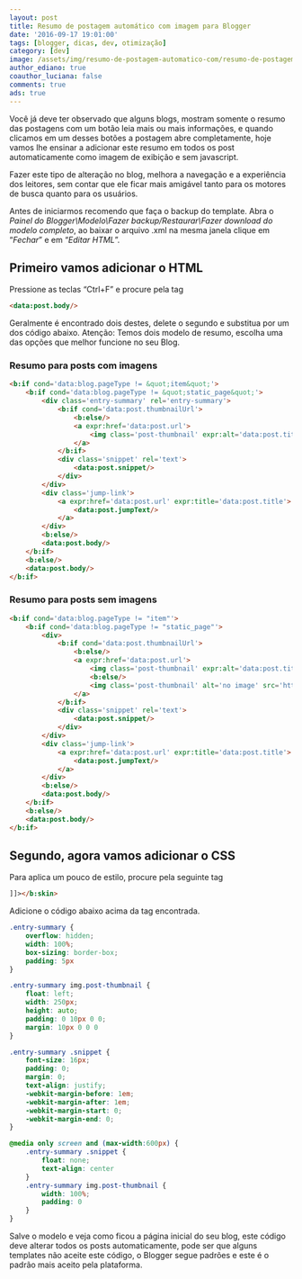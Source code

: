 ```yaml
---
layout: post
title: Resumo de postagem automático com imagem para Blogger
date: '2016-09-17 19:01:00'
tags: [blogger, dicas, dev, otimização]
category: [dev]
image: /assets/img/resumo-de-postagem-automatico-com/resumo-de-postagem-automatico-com.jpg
author_ediano: true
coauthor_luciana: false
comments: true
ads: true
---
```


Você já deve ter observado que alguns blogs, mostram somente o resumo das postagens com um botão leia mais ou mais informações, e quando clicamos em um desses botões a postagem abre completamente, hoje vamos lhe ensinar a adicionar este resumo em todos os post automaticamente como imagem de exibição e sem javascript.

Fazer este tipo de alteração no blog, melhora a navegação e a experiência dos leitores, sem contar que ele ficar mais amigável tanto para os motores de busca quanto para os usuários.

Antes de iniciarmos recomendo que faça o backup do template. Abra o *Painel do Blogger\Modelo\Fazer backup/Restaurar\Fazer download do modelo completo*, ao baixar o arquivo .xml na mesma janela clique em “*Fechar*” e em “*Editar HTML*”.

## Primeiro vamos adicionar o HTML
Pressione as teclas “Ctrl+F” e procure pela tag

```html
<data:post.body/>
```
Geralmente é encontrado dois destes, delete o segundo e substitua por um dos código abaixo. Atenção: Temos dois modelo de resumo, escolha uma das opções que melhor funcione no seu Blog.

### Resumo para posts com imagens

```html
<b:if cond='data:blog.pageType != &quot;item&quot;'>
    <b:if cond='data:blog.pageType != &quot;static_page&quot;'>
        <div class='entry-summary' rel='entry-summary'>
            <b:if cond='data:post.thumbnailUrl'>
                <b:else/>
                <a expr:href='data:post.url'>
                    <img class='post-thumbnail' expr:alt='data:post.title' expr:src='data:post.firstImageUrl' />
                </a>
            </b:if>
            <div class='snippet' rel='text'>
                <data:post.snippet/>
            </div>
        </div>
        <div class='jump-link'>
            <a expr:href='data:post.url' expr:title='data:post.title'>
                <data:post.jumpText/>
            </a>
        </div>
        <b:else/>
        <data:post.body/>
    </b:if>
    <b:else/>
    <data:post.body/>
</b:if>
```

### Resumo para posts sem imagens

```html
<b:if cond='data:blog.pageType != "item"'>
    <b:if cond='data:blog.pageType != "static_page"'>
        <div>
            <b:if cond='data:post.thumbnailUrl'>
                <b:else/>
                <a expr:href='data:post.url'>
                    <img class='post-thumbnail' expr:alt='data:post.title' expr:src='data:post.thumbnailUrl' width='72px' height='72px' />
                    <b:else/>
                    <img class='post-thumbnail' alt='no image' src='http://lh4.ggpht.com/_u7a1IFxc4WI/TTjruHJjcfI/AAAAAAAAAk0/i11Oj6i_bHY/no-image.png' width='72px' height='72px' />
                </a>
            </b:if>
            <div class='snippet' rel='text'>
                <data:post.snippet/>
            </div>
        </div>
        <div class='jump-link'>
            <a expr:href='data:post.url' expr:title='data:post.title'>
                <data:post.jumpText/>
            </a>
        </div>
        <b:else/>
        <data:post.body/>
    </b:if>
    <b:else/>
    <data:post.body/>
</b:if>
```

## Segundo, agora vamos adicionar o CSS
Para aplica um pouco de estilo, procure pela seguinte tag

```html
]]></b:skin>
```

Adicione o código abaixo acima da tag encontrada.

```css
.entry-summary {
    overflow: hidden;
    width: 100%;
    box-sizing: border-box;
    padding: 5px
}

.entry-summary img.post-thumbnail {
    float: left;
    width: 250px;
    height: auto;
    padding: 0 10px 0 0;
    margin: 10px 0 0 0
}

.entry-summary .snippet {
    font-size: 16px;
    padding: 0;
    margin: 0;
    text-align: justify;
    -webkit-margin-before: 1em;
    -webkit-margin-after: 1em;
    -webkit-margin-start: 0;
    -webkit-margin-end: 0;
}

@media only screen and (max-width:600px) {
    .entry-summary .snippet {
        float: none;
        text-align: center
    }
    .entry-summary img.post-thumbnail {
        width: 100%;
        padding: 0
    }
}
```

Salve o modelo e veja como ficou a página inicial do seu blog, este código deve alterar todos os posts automaticamente, pode ser que alguns templates não aceite este código, o Blogger segue padrões e este é o padrão mais aceito pela plataforma.